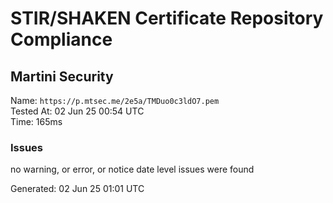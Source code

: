 # STIR/SHAKEN Certificate Repository Compliance

## Martini Security

Name: `https://p.mtsec.me/2e5a/TMDuo0c3ldO7.pem`\
Tested At: 02 Jun 25 00:54 UTC\
Time: 165ms

### Issues

no warning, or error, or notice date level issues were found

Generated: 02 Jun 25 01:01 UTC